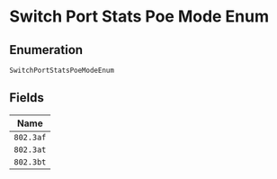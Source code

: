 
# Switch Port Stats Poe Mode Enum

## Enumeration

`SwitchPortStatsPoeModeEnum`

## Fields

| Name |
|  --- |
| `802.3af` |
| `802.3at` |
| `802.3bt` |

